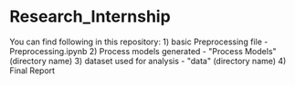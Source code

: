 # Research_Internship
You can find following in this repository:
    1) basic Preprocessing file - Preprocessing.ipynb
    2) Process models generated - "Process Models" (directory name)
    3) dataset used for analysis - "data" (directory name)
    4) Final Report
